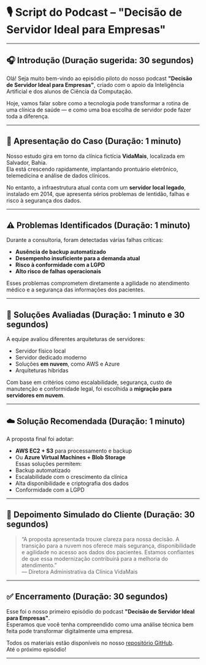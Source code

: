 # 🎙️ Script do Podcast – "Decisão de Servidor Ideal para Empresas"

---

## 🎧 Introdução (Duração sugerida: 30 segundos)

Olá! Seja muito bem-vindo ao episódio piloto do nosso podcast **"Decisão de Servidor Ideal para Empresas"**, criado com o apoio da Inteligência Artificial e dos alunos de Ciência da Computação.

Hoje, vamos falar sobre como a tecnologia pode transformar a rotina de uma clínica de saúde — e como uma boa escolha de servidor pode fazer toda a diferença.

---

## 🏥 Apresentação do Caso (Duração: 1 minuto)

Nosso estudo gira em torno da clínica fictícia **VidaMais**, localizada em Salvador, Bahia.  
Ela está crescendo rapidamente, implantando prontuário eletrônico, telemedicina e análise de dados clínicos.

No entanto, a infraestrutura atual conta com um **servidor local legado**, instalado em 2014, que apresenta sérios problemas de lentidão, falhas e risco à segurança dos dados.

---

## ⚠️ Problemas Identificados (Duração: 1 minuto)

Durante a consultoria, foram detectadas várias falhas críticas:
- **Ausência de backup automatizado**
- **Desempenho insuficiente para a demanda atual**
- **Risco à conformidade com a LGPD**
- **Alto risco de falhas operacionais**

Esses problemas comprometem diretamente a agilidade no atendimento médico e a segurança das informações dos pacientes.

---

## 🧠 Soluções Avaliadas (Duração: 1 minuto e 30 segundos)

A equipe avaliou diferentes arquiteturas de servidores:
- Servidor físico local
- Servidor dedicado moderno
- Soluções **em nuvem**, como AWS e Azure
- Arquiteturas híbridas

Com base em critérios como escalabilidade, segurança, custo de manutenção e conformidade legal, foi escolhida a **migração para servidores em nuvem**.

---

## ☁️ Solução Recomendada (Duração: 1 minuto)

A proposta final foi adotar:
- **AWS EC2 + S3** para processamento e backup
- Ou **Azure Virtual Machines + Blob Storage**  
Essas soluções permitem:
- Backup automatizado
- Escalabilidade com o crescimento da clínica
- Alta disponibilidade e criptografia dos dados
- Conformidade com a LGPD

---

## 💬 Depoimento Simulado do Cliente (Duração: 30 segundos)

> “A proposta apresentada trouxe clareza para nossa decisão. A transição para a nuvem nos oferece mais segurança, disponibilidade e agilidade no acesso aos dados dos pacientes. Estamos confiantes de que essa modernização contribuirá para a melhoria do atendimento.”  
> — Diretora Administrativa da Clínica VidaMais

---

## ✅ Encerramento (Duração: 30 segundos)

Esse foi o nosso primeiro episódio do podcast **"Decisão de Servidor Ideal para Empresas"**.  
Esperamos que você tenha compreendido como uma análise técnica bem feita pode transformar digitalmente uma empresa.

Todos os materiais estão disponíveis no nosso [repositório GitHub](link).  
Até o próximo episódio!

---


